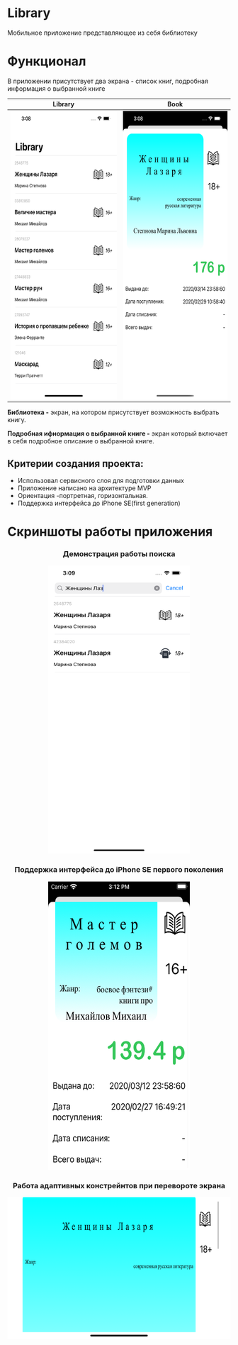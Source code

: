 # Library
Мобильное приложение представляющее из себя библиотеку

# Функционал

В приложении присутствует два экрана - список книг, подробная информация о выбранной книге

 Library             |  Book
:-------------------------:|:-------------------------:
<img src=https://github.com/Sergey-Shteyman/Library/blob/main/Screenshots/Library.png width="300" height="650">  |  <img src=https://github.com/Sergey-Shteyman/Library/blob/main/Screenshots/Book.png width="300" height="650"> 

**Библиотека -** экран, на котором присутствует возможность выбрать книгу.

**Подробная ифнормация о выбранной книге -** экран который включает в себя подробное описание о выбранной книге. 

## Критерии создания проекта: 

 + Использовал сервисного слоя для подготовки данных
 + Приложение написано на архитектуре MVP
 + Ориентация -портретная, горизонтальная.
 + Поддержка интерфейса до iPhone SE(first generation)

# Скриншоты работы приложения 

<h3><p align="center">Демонстрация работы поиска</p></h3>

<p align="center"> <img src=https://github.com/Sergey-Shteyman/Library/blob/main/Screenshots/Search.png width="320" height="650"></p>

<h3><p align="center">Поддержка интерфейса до iPhone SE первого поколения</p></h3>

<p align="center"> <img src=https://github.com/Sergey-Shteyman/Library/blob/main/Screenshots/Support.png width="320" height="650"></p>

<h3><p align="center">Работа адаптивных констрейнтов при перевороте экрана</p></h3>

<p align="center"> <img src=https://github.com/Sergey-Shteyman/Library/blob/main/Screenshots/Layout.png width="650" height="320"></p>
